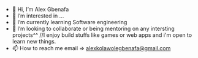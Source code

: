 - 👋 Hi, I’m Alex Gbenafa
- 👀 I’m interested in ...
- 🌱 I’m currently learning Software engineering
- 💞️ I’m looking to collaborate or being mentoring on any intersting projects^^
//I enjoy build stuffs like games or web apps and i'm open to learn new things.
- 📫 How to reach me email => alexkolawolegbenafa@gmail.com

<!---
Yume-hiiro/Yume-hiiro is a ✨ special ✨ repository because its `README.md` (this file) appears on your GitHub profile.
You can click the Preview link to take a look at your changes.
--->
